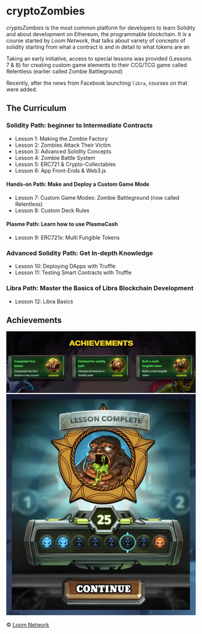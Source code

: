 # cryptoZombies

*cryptoZombies* is the most common platform for developers to learn Solidity and about development on Ethereum, the programmable blockchain. It is a course started by *Loom Network*, that talks about variety of concepts of solidity starting from what a contract is and in detail to what tokens are an

Taking an early initiative, access to special lessons was provided (Lessons 7 & 8) for creating custom game elements to their CCG/TCG game called Relentless (earlier called Zombie Battleground)

Recently, after the news from Facebook launching `libra`, courses on that were added.

## The Curriculum

### Solidity Path: beginner to Intermediate Contracts

- Lesson 1: Making the Zombie Factory
- Lesson 2: Zombies Attack Their Victim
- Lesson 3: Advanced Solidity Concepts
- Lesson 4: Zombie Battle System
- Lesson 5: ERC721 & Crypto-Collectables
- Lesson 6: App Front-Ends & Web3.js

#### Hands-on Path: Make and Deploy a Custom Game Mode

- Lesson 7: Custom Game Modes: Zombie Battleground (now called Relentless)
- Lesson 8: Custom Deck Rules

#### Plasme Path: Learn how to use PlasmaCash

- Lesson 9: ERC721x: Multi Fungible Tokens

### Advanced Solidity Path: Get In-depth Knowledge

- Lesson 10: Deploying DApps with Truffle
- Lesson 11: Testing Smart Contracts with Truffle

### Libra Path: Master the Basics of Libra Blockchain Development

- Lesson 12: Libra Basics

## Achievements

![Achievements](https://github.com/Vishesh-Gupta/cryptoZombies/blob/master/Achievements/solidity.jpg)
![Libra Achievement](https://github.com/Vishesh-Gupta/cryptoZombies/blob/master/Achievements/libra-lesson.png)

&copy; [Loom Network](https://loomx.io/)
